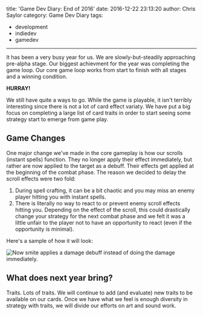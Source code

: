 title: 'Game Dev Diary: End of 2016'
date: 2016-12-22 23:13:20
author: Chris Saylor
category: Game Dev Diary
tags:
  - development
  - indiedev
  - gamedev
---

It has been a very busy year for us. We are slowly-but-steadily approaching
pre-alpha stage. Our biggest achievment for the year was completing the game loop.
Our core game loop works from start to finish with all stages and
a winning condition.

**HURRAY!**

<!--more-->

We still have quite a ways to go. While the game is playable, it isn't terribly
interesting since there is not a lot of card effect variaty. We have put a big focus
on completing a large list of card traits in order to start seeing some strategy
start to emerge from game play.

## Game Changes

One major change we've made in the core gameplay is how our scrolls (instant spells)
function. They no longer apply their effect immediately, but rather are now applied
to the target as a debuff. Their effects get applied at the beginning of
the combat phase. The reason we decided to delay the scroll effects were two fold:

1. During spell crafting, it can be a bit chaotic and you may miss an enemy player
   hitting you with instant spells.
2. There is literally no way to react to or prevent enemy scroll effects hitting you.
   Depending on the effect of the scroll, this could drastically change your strategy
   for the next combat phase and we felt it was a little unfair to the player not to
   have an opportunity to react (even if the opportunity is minimal).

Here's a sample of how it will look:

![Now smite applies a damage debuff instead of doing the damage immediately.](https://cloud.githubusercontent.com/assets/157755/21443407/f3fe4edc-c872-11e6-94ba-5d79de18bd96.gif)

## What does next year bring?

Traits. Lots of traits. We will continue to add (and evaluate) new traits to be
available on our cards. Once we have what we feel is enough diversity in strategy
with traits, we will divide our efforts on art and sound work.